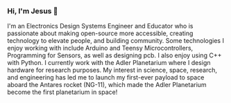 
### Hi, I'm Jesus 👋
<p>I'm an Electronics Design Systems Engineer and Educator who is passionate about making open-source more accessible, creating technology to elevate people, and building community. Some technologies I enjoy working with include Arduino and Teensy Microcontrollers, Programming for Sensors, as well as designing pcb. I also enjoy using C++ with Python. I currently work with the Adler Planetarium where I design hardware for research purposes. My interest in science, space, research, and engineering has led me to launch my first-ever payload to space aboard the Antares rocket (NG-11), which made the Adler Planetarium become the first planetarium in space!&nbsp;</p>
<!--
**jgarci5968/jgarci5968** is a ✨ _special_ ✨ repository because its `README.md` (this file) appears on your GitHub profile.

Here are some ideas to get you started:

- 🔭 I’m currently working on ...
- 🌱 I’m currently learning ...
- 👯 I’m looking to collaborate on ...
- 🤔 I’m looking for help with ...
- 💬 Ask me about ...
- 📫 How to reach me: ...
- 😄 Pronouns: ...
- ⚡ Fun fact: ...
-->
